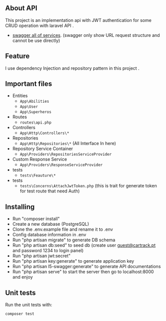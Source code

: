 
## About API

This project is an implementation api with JWT authentication for some CRUD operation with laravel API .  

- [swagger all of services](http://195.248.242.139:8181/api). (swagger only show URL request structure and cannot be use directly)

## Feature

I use dependency Injection and repository pattern in this project .

## Important files

* Entities
    * `App\Abilities`
    * `App\User` 
    * `App\Superheros`
 * Routes
    * `routes\api.php`
 * Controllers
    * `App\Http\Controllers\*`
 * Repositories
    * `App\Http\Repositories\*`   (All Interface In here)
 * Repository Service Container
    * `App\Providers\RepositoriesServiceProvider`  
 * Custom Response Service
     * `App\Providers\ResponseServiceProvider`    
 * tests
     * `tests\Feauture\*`   
 * tests
      * `tests\Concerns\AttachJwtToken.php`  (this is trait for generate token for test route that need Auth) 

## Installing

- Run "composer install"
- Create a new database (PostgreSQL)
- Clone the .env.example file and rename it to .env
- Config database information  in .env
- Run "php artisan migrate" to generate DB schema
- Run "php artisan db:seed" to seed db (create user guest@cartrack.pt and password 1234 to login panel)
- Run "php artisan jwt:secret"
- Run "php artisan key:generate" to generate application key
- Run "php artisan l5-swagger:generate" to generate API documentations
- Run "php artisan serve" to start the server then go to localhost:8000 and enjoy

## Unit tests
Run the unit tests with:
```
composer test
```

